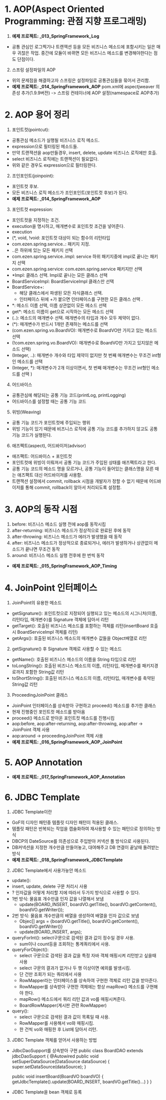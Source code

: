 # 1. AOP(Aspect Oriented Programming: 관점 지향 프로그래밍)
1. <b>예제 프로젝트: _013_SpringFramework_Log</b>
- 공통 관심인 로그찍기나 트랜잭션 등을 모든 비즈니스 메소드에 포함시키는 일은 매우 귀찮은 작업.
  중간에 모듈이 바뀌면 모든 비즈니스 메소드를 변경해야한다는 점도 단점이다.
2. 스프링 설정파일의 AOP
- 위의 문제점을 해결하고자 스프링은 설정파일로 공통관심들을 묶어서 관리함.
- <b>예제 프로젝트: _014_SpringFramework_AOP</b>
  pom.xml에 aspectjweaver 의존성 추가(1.9.9버전) -> 스프링 컨테이너에 AOP 설정(namespace로 AOP추가)

# 2. AOP 용어 정리
1. 포인트컷(pointcut):
- 공통관심 메소드가 실행될 비즈니스 로직 메소드. 
- expression으로 필터링된 메소드들.
- 만약 트랜잭션을 aop만들경우, insert, delete, update 비즈니스 로직에만 호출.
- select 비즈니스 로직에는 트랜잭션이 필요없다.
- 위와 같은 경우도 expression으로 필터링한다.

2. 조인포인트(joinpoint):
- 포인트컷 후보.
- 모든 비즈니스 로직 메소드가 조인포인트(포인트컷 후보)가 된다.
- <b>예제 프로젝트: _014_SpringFramework_AOP</b>

3. 포인트컷 expression:
- 포인트컷을 지정하는 조건.
- execution을 명시하고, 매개변수로 포인트컷 조건을 넣어준다.
- execution
- (*, void, !void: 포인트컷 대상이 되는 함수의 리턴타입 
- com.ezen.spring.service..: 패키지 지정.  
- ..은 하위에 있는 모든 패키지 선택
- com.ezen.spring.service..impl: service 하위 패키지중에 impl로 끝나는 패키지 선택
- com.ezen.spring.service: com.ezen.spring.service 패키지만 선택
- *Impl: 클래스 선택. Impl로 끝나는 모든 클래스 선택
- BoardServiceImpl: BoardServiceImpl 클래스만 선택
- BoardService+: 
  - 해당 클래스에서 파생된 모든 자식클래스 선택.
  - 인터페이스 뒤에 +가 붙으면 인터페이스를 구현한 모든 클래스 선택
.
- *: 메소드 이름 선택, 이름 상관없이 모든 메소드 선택
- get*: 메소드 이름이 get으로 시작하는 모든 메소드 선택
- (..): 메소드의 매개변수 선택. 매개변수의 타입과 개수 모두 제약이 없다.
- (*): 매개변수가 반드시 1개만 존재하는 메소드를 선택
- (com.ezen.spring.vo.BoardVO): 매개변수로 BoardVO만 가지고 있는 메소드 선택
- (!com.ezen.spring.vo.BoardVO): 매개변수로 BoardVO만 가지고 있지않은 메소드 선택)
- (Integer, ..): 매개변수 개수와 타입 제약이 없지만 첫 번째 매개변수는 무조건 int형인 메소드를 선택
- (Integer, *): 매개변수가 2개 이상이면서, 첫 번째 매개변수는 무조건 int형인 메소드를 선택 )

4. 어드바이스
- 공통관심에 해당되는 공통 기능 코드(printLog, printLogging)
- 어드바이스를 설정할 때는 공통 기능 코드

5. 위빙(Weaving)
- 공통 기능 코드가 포인트컷에 주입되는 행위
- 위빙 기능이 있기 때문에 비즈니스 로직에 공통 기능 코드를 추가하지 않고도 공통 기능 코드가 실행된다.

6. 애즈펙트(aspect), 어드바이저(advisor)
- 애즈팩트: 어드바이스 + 포인트컷
- 포인트컷에 위빙이 이뤄져서 공통 기능 코드가 주입된 상태를 애즈팩트라고 한다.
- 공통 기능 코드의 메소드 명을 모르거나, 공통 기능이 들어있는 클래스명을 모른 때는
  애즈팩트 대신 어드바이저를 사용함.
- 트랜잭션 설정에서 commit, rollback 시점을 개발자가 정할 수 없기 때문에
  어드바이저를 통해 commit, rollback이 알아서 처리되도록 설정함.

# 3. AOP의 동작 시점
1. before: 비즈니스 메소드 실행 전에 aop를 동작시킴
2. after-returning: 비즈니스 메소드가 정상적으로 완료된 후에 동작
3. after-throwing: 비즈니스 메소드가 에러가 발생했을 때 동작
4. after: 비즈니스 메소드가 정상적으로 종료되거나, 에러가 발생하거나 상관없이
          메소드가 끝나면 무조건 동작
5. around: 비즈니스 메소드 실행 전후에 한 번씩 동작
- <b>예제 프로젝트: _015_SpringFramework_AOP_Timing</b>

# 4. JoinPoint 인터페이스
1. JoinPoint의 유용한 메소드
- getSignature(): 
  포인트컷으로 지정되어 실행되고 있는 메소드의 시그니처(이름, 리턴타입, 매개변수)를
  Signature 객체에 담아서 리턴
- getTarget(): 
  호출된 비즈니스 메소드를 포함하는 객체를 리턴(insertBoard 호출 시 BoardServiceImpl 객체를 리턴)
- getArgs():
  호출된 비즈니스 메소드의 매개변수 값들을 Object배열로 리턴

2. getSignature() 후 Signature 객체로 사용할 수 있는 메소드
- getName(): 호출된 비즈니스 메소드의 이름을 String 타입으로 리턴
- toLongString(): 호출된 비즈니스 메소드의 이름, 리턴타입, 매개변수를 패키지경로까지 포함한 
  String값 리턴
- toShortString(): 호출된 비즈니스 메소드의 이름, 리턴타입, 매개변수를 축약된 String값 리턴

3. ProceedingJoinPoint 클래스
- JoinPoint 인터페이스를 상속받아 구현하고 proceed() 메소드를 추가한 클래스
- 현재 진행중인 포인트컷 메소드를 받아옴
- proceed() 메소드로 받아온 포인트컷 메소드를 진행시킴
- aop:before, aop:after-returning, aop:after-throwing, aop:after -> JoinPoint 객체 사용
- aop:around -> proceedingJoinPoint 객체 사용
- <b>예제 프로젝트: _016_SpringFramework_AOP_JoinPoint</b>

# 5. AOP Annotation
- <b>예제 프로젝트: _017_SpringFramework_AOP_Annotation</b>

# 6. JDBC Template
1. JDBC Template이란
- GoF의 디자인 패턴중 템플릿 디자인 패턴이 적용된 클래스.
- 템플릿 패턴은 반복되는 작업을 캡슐화하여 재사용할 수 있는 패턴으로 정의하는 방식
- DBCP의 DateSource를 의존성으로 주입받아 커넥션 풀 방식으로 사용된다.
- DB커넥션을 지정한 개수만큼 만들어놓고, 대여해주고 DB 연결이 끝날때 돌려받는 방식
- <b>예제 프로젝트: _018_SpringFramework_JDBCTemplate</b>

2. JDBC Template에서 사용가늫안 메소드
- update(): 
- insert, update, delete 구문 처리시 사용
- ? 인자값을 어떻게 처리할 지에 따라서 두가지 방식으로 사용할 수 있다.
- 1번 방식: 물음표 개수만큼 인자 값을 나열해서 보냄
  - update(BOARD_INSERT, boardVO.getTitle(), boardVO.getContent(), boardVO.getWriter());
- 2번 방식: 물음표 개수만큼의 배열을 생성하여 배열을 인자 값으로 보냄
  - Objec[] args = {boardVO.getTitle(), boardVO.getContent(), boardVO.getWriter()}
  - update(BOARD_INSERT, args);
- queryForInt(): select구문으로 검색된 결과 값이 정수일 경우 사용.
  - sum이나 count등을 조회하는 통계쿼리에서 사용.
- queryForObject(): 
  - select 구문으로 검색된 결과 값을 특정 자바 객체 매핑시켜 리턴받고 싶을때 사용
  - select 구문의 결과가 없거나 두 행 이상이면 예외를 발생시킴.
  - 단 건만 조회가 되는 쿼리에서 사용
  - RowMapper라는 인터페이스를 상속하여 구현한 객체로 리턴 값을 받아준다.
  - RowMapper를 상속받아 구현한 객체에는 항상 mapRow() 메소드를 구현해야 한다.
  - mapRow() 메소드에서 쿼리 리턴 값과 vo를 매핑시켜준다.
  - BoardRowMapper(게시판 관련 RowMapper)
- query(): 
  - select 구문으로 검색된 결과 값이 목록일 때 사용.
  - RowMapper를 사용해서 vo와 매핑시킴.
  - 한 건씩 vo와 매핑한 후 List에 담아서 리턴.

3. JDBC Template 객체를 얻어서 사용하는 방법
- JdbcDaoSupport를 상속받아 구현
 public class BoardDAO extends jdbcDaoSupport {
    @Autowired
    public void setSuperDataSource(DataSource dataSource) {
      super.setDataSource(dataSource);
    }

    public void insertBoard(BoardVO boardVO) {
      getJdbcTemplate().update(BOARD_INSERT, boardVO.getTitle()...)
    }
 }
- JDBC Template을 bean 객체로 등록
     